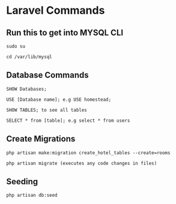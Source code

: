 # Laravel Commands

## Run this to get into MYSQL CLI
```
sudo su

cd /var/lib/mysql

```

## Database Commands
```
SHOW Databases;

USE [Database name]; e.g USE homestead;

SHOW TABLES; to see all tables

SELECT * from [table]; e.g select * from users
```

## Create Migrations
```
php artisan make:migration create_hotel_tables --create=rooms

php artisan migrate (executes any code changes in files)
```

## Seeding
```
php artisan db:seed
```
